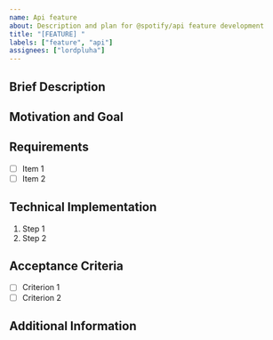 ```yaml
---
name: Api feature
about: Description and plan for @spotify/api feature development
title: "[FEATURE] "
labels: ["feature", "api"]
assignees: ["lordpluha"]
---
```


## Brief Description
<!-- What needs to be done? -->

## Motivation and Goal
<!-- Why are we doing this, and what value does it bring to the project? -->

## Requirements
<!-- List the specific items to be completed -->
- [ ] Item 1
- [ ] Item 2

## Technical Implementation
<!-- How do you plan to implement this: libraries, modules, algorithms -->
1. Step 1
2. Step 2

## Acceptance Criteria
<!-- What should be verified to accept the task? -->
- [ ] Criterion 1
- [ ] Criterion 2

## Additional Information
<!-- Links, screenshots, mockups, examples -->